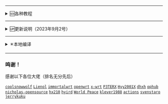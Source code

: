 


---

<details>
<summary>🆘各种教程</summary>
<br>
<br />
<br>

《[github actions编译教程](https://github.com/danshui-git/shuoming#%E7%BC%96%E8%AF%91%E6%95%99%E7%A8%8B)》

《[Amlogic、Rockchip系列固件打包设置教程](https://github.com/danshui-git/shuoming/blob/master/Amlogic.md)》

《[在线更新固件插件说明](https://github.com/danshui-git/shuoming/blob/master/%E5%AE%9A%E6%97%B6%E6%9B%B4%E6%96%B0%E6%8F%92%E4%BB%B6.md)》

<br />
</details>

---

<details>
<summary>🆙更新说明（2023年9月2号）</summary>

<br>

  2023年9月2号

 增加<释放Ubuntu磁盘空间>解决最近因为服务器空间不足而编译失败的问题
 
 ---
 
  2023年6月16号
 
 修复个别源码不能编译N1固件的问题
 
 有些源码的【armvirt】文件夹已经改成了【armsr】，机型文件也跟着改变的，查看源码文件夹在对应源码分支的[target/linux]里面查看，要么有【armvirt】，要么就是【armsr】
 
 以前的机型文件一般为：
 ````
CONFIG_TARGET_armvirt=y
CONFIG_TARGET_armvirt_64=y
CONFIG_TARGET_armvirt_64_Default=y
 ````
 
 现在的机型文件有些改为：
 ````
CONFIG_TARGET_armvirt=y
CONFIG_TARGET_armvirt_64=y
CONFIG_TARGET_armvirt_64_DEVICE_generic=y
 ````
 
 如果源码文件为【armsr】的，机型文件一般为：
 ````
CONFIG_TARGET_armsr=y
CONFIG_TARGET_armsr_armv8=y
CONFIG_TARGET_armsr_armv8_DEVICE_generic=y
 ````
 
 以上机型文件仅供参考，自己在对应源码SSH连接多看吧
 ---
 
 2023年6月11号
 
 1、修改了清理Actions空间操作记录的时间设置方式，以前是按天来计算的，现在是按分钟计算
 
 2、修改了清理发布固件的操作方式，还是按保留个数计算，默认会自动保留【在线更新的云端】和【Amlogic/Rockchip系列打包的rootfs.tar.gz格式固件】，不被清理的，要清理就手动删除一下（6月11号11点，发现BUG，此清理方式，获取数据的时候，只能获取到前面的30个，如果你仓库的发布超过30个，就不能获取到后面的了，再加上如果你保留的个数超过30个的话，那就一直不会清理任何发布，建议超过30个的，现在保留特定需要的，其他都清理完了，然后在以后的使用当中别让发布个数超过30个就能正常使用了）
 
 4、因为要搭配清理发布操作使用，在线更新的云端名称有改变，重新编译的才能使用，以前编译的检测不到了
 
 5、增加了自动删除，因筛选CPU转换服务器而停止的工作流程
 
 ---

 2023年6月3号
 
 1、每次编译都自动检测一次上游仓库版本，上游有更新的话自动同步上游，同步分小版本和大版本，小版本不会改变您现有机型文件夹，不会改变【diy、files、patches、seed】等文件夹，大版本是直接把上游仓库整个覆盖您现的仓库，不管大小版本更新都会保留备份的，在根目录会多一个【backups】文件夹，里面就是您没更新之前的仓库所有文件，不想要此文件夹的时候直接删除就可以了
 
 2、运行至【检测文件和对比上游版本】此步骤出错，就展开看看是不是同步了上游仓库，还是您仓库缺少了什么文件而停止了
 
 3、diy-part.sh有修改，以前的个别控制都有改过，别拿以前的直接覆盖使用，重新设置一次吧
 
 4、取消了不使用我仓库插件包的选择了，现在必定使用我仓库的插件包，因为我这个仓库是带本地编译的，有这个选择在，要多写很多东西，烦，直接取消
 
 5、现在github删除文件夹都可以直接删除了，所以我以前的删除文件夹操作也取消了，只保留了建立机型文件夹的操作
 
 6、我仓库能编译的源码，对方上游增加或者删除分支，您都可以根据上游自己改变分支号的，比如天灵的源码最近增加了【openwrt-23.05】，您仓库没有的，您可以自己添加上就可以了，或者对方上游删除了什么分支，你编译的时候，拉取源码就会出错，你对应的自己删除该分支号就行了，理论是可以支持所有分支，但是也要该分支可以正常编译才可以的，比如说有些分支太久没更新的，基本的依赖都没改过来，肯定不能编译的，还有些源码增加LUCI编译就出错的
 
 7、修复了，以前在diy-part.sh设置修改我收集的插件包里面的插件名称，修改不了的情况，现在应该随便改了，只要您写的名称准确
 
 8、那些上传网盘之类的，因为此功能的作者没更新仓库源码，基本都失效了，懒的折腾了，我仓库都删除了那些功能了，有懂搞的可以去上传功能的仓库修改修改来用
 
 ---
 
2023年5月13号
 
 1、重新整理了所有源码的插件包，因技术有限，gl-ax1800源码增加不了docker，还有个别源码不能编译ssrplus和passwall的NaiveProxy，个别源码的vssr和istore可以编译成功，但是不能用，还有没有其他插件也存在此问题，等你们测试了
 
 2、gl-ax1800源码的固件不能直接进行转换成Xwrt的固件，安装的时候会出错，然后卡死了，如果你用的是gl-ax1800源码编译的固件要注意，想用Xwrt的固件的固件，就先随便把gl-ax1800源码编译的固件安装成其他任意作者的固件再安装Xwrt的固件
 
 3、把所有源码的主题插件都整理了一遍，因为有些主题太老了，支持不了好多现在新的插件，那些新插件名称在主题错位的还没啥，反正还能看到，能设置，很多主题直接是不显示该插件的存在，或者好多主题名字不一样，其实都是大同小异的主题，所以我那些主题干掉了。（18.06LUCI的主题比较好用的有 luci-theme-argon，luci-theme-design，luci-theme-opentopd，luci-theme-kucat，19.07之后的主题基本没几个可以选了，感谢这些主题作者的辛苦付出）
 
 4、不管源码里面有没有luci-theme-argon,我都替换成jerrykuku大佬的luci-theme-argon主题了
 
 5、自定义设置里面的（export Enable_IPV6_function="0"）、（export Enable_IPV4_function="0"）和（export Create_Ipv6_Lan="0"）只能三选一的开启，如果你都同时开启的话，只会选择启用（export Enable_IPV6_function="1"）
 
 6、每次安装固件完毕，就是跑完码后，该运行的运行，该咋滴咋滴，全部搞定后就会进行重启，跑完码后，如果你使用页面后台进入固件是可以的，但是进入后因为相隔几十秒后(全部东西运行完毕大概是20-30秒,东西多的话时间要增加一点点)会进行重启，所以有些人进入后，修改了东西，没保存设置，因为才几十秒，很快就过去了，来不及按保存，然后造成你以为你设置了东西，但是过一会发现又没设置的情况，因为你没按保存，固件就重启了，应该要等重启后再来慢慢设置，如果请大家发现这个问题的时候莫慌

---

2023年4月22号

1、把autobuild仓库合拼到了这里了，以前拉autobuild仓库的应该都不可以用了，请重新拉取这个仓库吧，以前老的build-actions仓库也要重新拉取新的build-actions仓库使用（请不要继续拉取autobuild仓库使用，这个是我个人使用仓库）
 
2、编译教程全修改一遍了，看教程还不能启动编译的话，我只能说多看几次吧

3、增加了编译源码的选择，同作者源码的源码分支之间可以自由切换编译（每个作者源码的可支持选择什么分支，在settings.ini文件有写明）

4、晶晨系列固件不限制一个源码，理论上可以编译出rootfs.tar.gz包的，应该都可以打包使用，比较常用的有（天灵的openwrt-21.02分支、大雕的master分支、官方的master分支），固件编译跟打包分2次进行，这样免除了打包空间不足，或者编译+打包时间不足的问题，已经编译出了的rootfs.tar.gz可以使用手动启动打包程序，进行多次打包操作。（更新了amlogic和rockchip固件打包设置教程）
 
5、luci-app-oscam插件，云编译，编译不成功，云编译的时候切莫选择此插件，本地编译倒是可以编译成功。
 
6、大雕源码，有些机型编译增加mac80211驱动的时候会编译错误的，如果出现这个情况，自己带上日志找源码作者处理
 
7、我编译仓库里，增加大雕源码【gl-ax1800】分支选择，不是他 https://github.com/coolsnowwolf/lede 源码的分支，是他另外一个仓库 https://github.com/coolsnowwolf/openwrt-gl-ax1800 的源码，看他意思是专门给gl-ax1800路由器准备的，我看了下，也测试了一下，其实就是一个4.14内核的源码，有需要这个内核的朋友，也可以使用这个分支编译

</details>

---

<details>
<summary>✴️本地编译</summary>
<br>
<br />
<br>

《[本地Ubuntu一键编译OpenWrt固件](https://github.com/linai081795/bendi)》

《[本地一键提取.config然后在云编译脚本使用](https://github.com/linai081795/bendi)》

<br />
</details>

---

 ### 鸣谢！
 感谢以下各位大佬（排名无分先后）<br />
 
 [`coolsnowwolf`](https://github.com/coolsnowwolf/lede/tree/master)
 [`Lienol`](https://github.com/Lienol/openwrt/tree/21.02)
 [`immortalwrt`](https://github.com/immortalwrt/immortalwrt)
 [`openwrt`](https://github.com/openwrt/openwrt)
 [`x-wrt`](https://github.com/x-wrt/x-wrt)
 [`P3TERX`](https://github.com/P3TERX/Actions-OpenWrt)
 [`Hyy2001X`](https://github.com/Hyy2001X/AutoBuild-Actions)
 [`dhxh`](https://github.com/dhxh/Openwrt-Build)
 [`ophub`](https://github.com/ophub/amlogic-s9xxx-openwrt)
 [`nicholas-opensource`](https://github.com/nicholas-opensource/OpenWrt-Autobuild)
 [`hx210`](#/README.md)
 [`hyird`](#/README.md)
 [`World Peace`](#/README.md)
 [`klever1988`](https://github.com/klever1988/cachewrtbuild)
 [`actions`](https://github.com/actions/upload-artifact)
 [`svenstaro`](https://github.com/svenstaro/upload-release-action)
 [`jerrykuku`](https://github.com/jerrykuku/luci-theme-argon)
